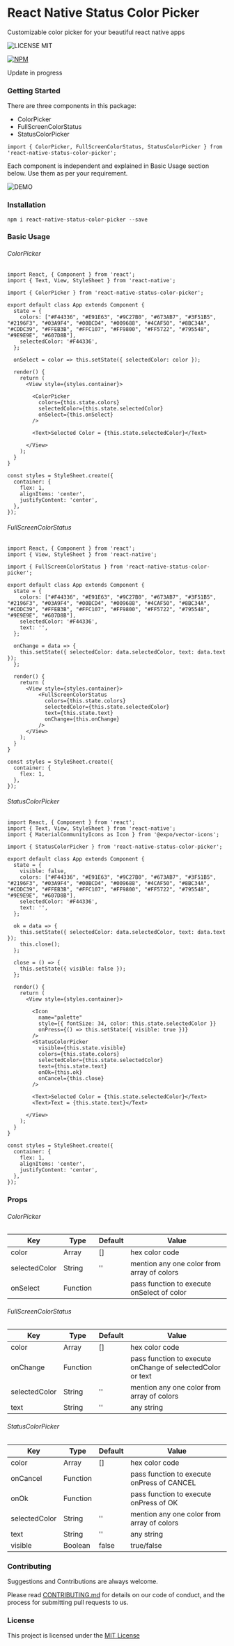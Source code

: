 # React Native Status Color Picker

Customizable color picker for your beautiful react native apps

![LICENSE MIT](https://img.shields.io/badge/license-MIT-brightgreen.svg)

[![NPM](https://nodei.co/npm/react-native-status-color-picker.png?downloads=true&downloadRank=true&stars=true)](https://nodei.co/npm/react-native-status-color-picker/)

Update in progress

### Getting Started

There are three components in this package:
  - ColorPicker
  - FullScreenColorStatus
  - StatusColorPicker  

```
import { ColorPicker, FullScreenColorStatus, StatusColorPicker } from  'react-native-status-color-picker';
```
Each component is independent and explained in Basic Usage section below. Use them as per your requirement.

![DEMO](./docs/images/react-native-status-color-picker.gif)

### Installation
```
npm i react-native-status-color-picker --save
```

### Basic Usage


###### ColorPicker
```
import React, { Component } from 'react';
import { Text, View, StyleSheet } from 'react-native';

import { ColorPicker } from 'react-native-status-color-picker';

export default class App extends Component {
  state = {
    colors: ["#F44336", "#E91E63", "#9C27B0", "#673AB7", "#3F51B5", "#2196F3", "#03A9F4", "#00BCD4", "#009688", "#4CAF50", "#8BC34A", "#CDDC39", "#FFEB3B", "#FFC107", "#FF9800", "#FF5722", "#795548", "#9E9E9E", "#607D8B"],
    selectedColor: '#F44336',
  };

  onSelect = color => this.setState({ selectedColor: color });

  render() {
    return (
      <View style={styles.container}>

        <ColorPicker
          colors={this.state.colors}
          selectedColor={this.state.selectedColor}
          onSelect={this.onSelect}
        />

        <Text>Selected Color = {this.state.selectedColor}</Text>

      </View>
    );
  }
}

const styles = StyleSheet.create({
  container: {
    flex: 1,
    alignItems: 'center',
    justifyContent: 'center',
  },
});

```


###### FullScreenColorStatus
```
import React, { Component } from 'react';
import { View, StyleSheet } from 'react-native';

import { FullScreenColorStatus } from 'react-native-status-color-picker';

export default class App extends Component {
  state = {
    colors: ["#F44336", "#E91E63", "#9C27B0", "#673AB7", "#3F51B5", "#2196F3", "#03A9F4", "#00BCD4", "#009688", "#4CAF50", "#8BC34A", "#CDDC39", "#FFEB3B", "#FFC107", "#FF9800", "#FF5722", "#795548", "#9E9E9E", "#607D8B"],
    selectedColor: '#F44336',
    text: '',
  };

  onChange = data => {
    this.setState({ selectedColor: data.selectedColor, text: data.text });
  };

  render() {
    return (
      <View style={styles.container}>
          <FullScreenColorStatus
            colors={this.state.colors}
            selectedColor={this.state.selectedColor}
            text={this.state.text}
            onChange={this.onChange}
          />
      </View>
    );
  }
}

const styles = StyleSheet.create({
  container: {
    flex: 1,
  },
});

```


###### StatusColorPicker
```
import React, { Component } from 'react';
import { Text, View, StyleSheet } from 'react-native';
import { MaterialCommunityIcons as Icon } from '@expo/vector-icons';

import { StatusColorPicker } from 'react-native-status-color-picker';

export default class App extends Component {
  state = {
    visible: false,
    colors: ["#F44336", "#E91E63", "#9C27B0", "#673AB7", "#3F51B5", "#2196F3", "#03A9F4", "#00BCD4", "#009688", "#4CAF50", "#8BC34A", "#CDDC39", "#FFEB3B", "#FFC107", "#FF9800", "#FF5722", "#795548", "#9E9E9E", "#607D8B"],
    selectedColor: '#F44336',
    text: '',
  };

  ok = data => {
    this.setState({ selectedColor: data.selectedColor, text: data.text });
    this.close();
  };

  close = () => {
    this.setState({ visible: false });
  };

  render() {
    return (
      <View style={styles.container}>
        
        <Icon
          name="palette"
          style={{ fontSize: 34, color: this.state.selectedColor }}
          onPress={() => this.setState({ visible: true })}
        />
        <StatusColorPicker
          visible={this.state.visible}
          colors={this.state.colors}
          selectedColor={this.state.selectedColor}
          text={this.state.text}
          onOk={this.ok}
          onCancel={this.close}
        />

        <Text>Selected Color = {this.state.selectedColor}</Text>
        <Text>Text = {this.state.text}</Text>
        
      </View>
    );
  }
}

const styles = StyleSheet.create({
  container: {
    flex: 1,
    alignItems: 'center',
    justifyContent: 'center',
  },
});
```

### Props

###### ColorPicker
Key | Type | Default | Value
--- | --- | --- | --- 
color | Array | [] | hex color code
selectedColor | String | '' | mention any one color from array of colors
onSelect | Function | | pass function to execute onSelect of color

###### FullScreenColorStatus
Key | Type | Default | Value
--- | --- | --- | --- 
color | Array | [] | hex color code
onChange | Function | | pass function to execute onChange of selectedColor or text
selectedColor | String | '' | mention any one color from array of colors
text | String | '' | any string

###### StatusColorPicker
Key | Type | Default | Value
--- | --- | --- | --- 
color | Array | [] | hex color code
onCancel | Function | | pass function to execute onPress of CANCEL
onOk | Function | | pass function to execute onPress of OK
selectedColor | String | '' | mention any one color from array of colors
text | String | '' | any string
visible | Boolean | false | true/false

### Contributing

Suggestions and Contributions are always welcome. 

Please read [CONTRIBUTING.md](https://gist.github.com/PurpleBooth/b24679402957c63ec426) for details on our code of conduct, and the process for submitting pull requests to us.

### License
This project is licensed under the [MIT License](https://github.com/ThakurBallary/react-native-status-color-picker/blob/master/LICENSE)
